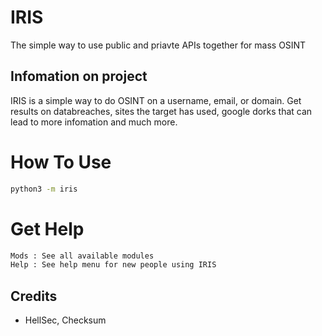 
# IRIS
  The simple way to use public and priavte APIs together for mass OSINT

## Infomation on project
  IRIS is a simple way to do OSINT on a username, email, or domain.
  Get results on databreaches, sites the target has used, google dorks that can lead to more infomation and much more.

# How To Use
```bash
python3 -m iris
```

# Get Help
```bash
Mods : See all available modules
Help : See help menu for new people using IRIS
```

## Credits
  - HellSec, Checksum
